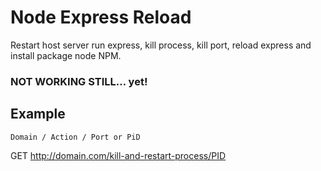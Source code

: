 # Node Express Reload
Restart host server run express, kill process, kill port, reload express and install package node NPM. 

### NOT WORKING STILL... yet!

## Example
```
Domain / Action / Port or PiD
```
GET http://domain.com/kill-and-restart-process/PID

